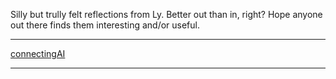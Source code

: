 Silly but trully felt reflections from Ly. Better out than in, right? 
Hope anyone out there finds them interesting and/or useful.

---

[connectingAI](connectingAI.md ':include')

---
